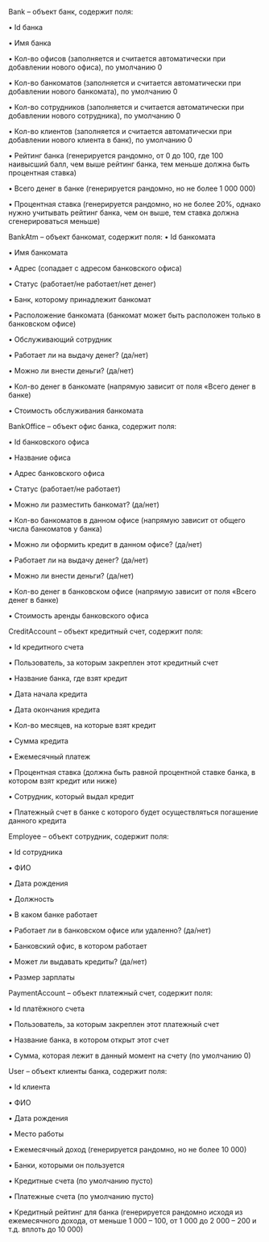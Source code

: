 Bank – объект банк, содержит поля:

• Id банка

• Имя банка

• Кол-во офисов (заполняется и считается автоматически при добавлении 
нового офиса), по умолчанию 0

• Кол-во банкоматов (заполняется и считается автоматически при 
добавлении нового банкомата), по умолчанию 0

• Кол-во сотрудников (заполняется и считается автоматически при 
добавлении нового сотрудника), по умолчанию 0

• Кол-во клиентов (заполняется и считается автоматически при добавлении 
нового клиента в банк), по умолчанию 0

• Рейтинг банка (генерируется рандомно, от 0 до 100, где 100 наивысший 
балл, чем выше рейтинг банка, тем меньше должна быть процентная ставка)

• Всего денег в банке (генерируется рандомно, но не более 1 000 000)

• Процентная ставка (генерируется рандомно, но не более 20%, однако 
нужно учитывать рейтинг банка, чем он выше, тем ставка должна 
сгенерироваться меньше)


BankAtm – объект банкомат, содержит поля:
• Id банкомата

• Имя банкомата

• Адрес (сопадает с адресом банковского офиса)

• Статус (работает/не работает/нет денег)

• Банк, которому принадлежит банкомат

• Расположение банкомата (банкомат может быть расположен только в 
банковском офисе)

• Обслуживающий сотрудник

• Работает ли на выдачу денег? (да/нет)

• Можно ли внести деньги? (да/нет)

• Кол-во денег в банкомате (напрямую зависит от поля «Всего денег в банке)

• Стоимость обслуживания банкомата


BankOffice – объект офис банка, содержит поля:

• Id банковского офиса

• Название офиса

• Адрес банковского офиса

• Статус (работает/не работает)

• Можно ли разместить банкомат? (да/нет)

• Кол-во банкоматов в данном офисе (напрямую зависит от общего числа 
банкоматов у банка)

• Можно ли оформить кредит в данном офисе? (да/нет)

• Работает ли на выдачу денег? (да/нет)

• Можно ли внести деньги? (да/нет)

• Кол-во денег в банковском офисе (напрямую зависит от поля «Всего денег 
в банке)

• Стоимость аренды банковского офиса


CreditAccount – объект кредитный счет, содержит поля:

• Id кредитного счета

• Пользователь, за которым закреплен этот кредитный счет

• Название банка, где взят кредит

• Дата начала кредита

• Дата окончания кредита

• Кол-во месяцев, на которые взят кредит

• Сумма кредита

• Ежемесячный платеж

• Процентная ставка (должна быть равной процентной ставке банка, в 
котором взят кредит или ниже)

• Сотрудник, который выдал кредит

• Платежный счет в банке с которого будет осуществляться погашение 
данного кредита


Employee – объект сотрудник, содержит поля:

• Id сотрудника

• ФИО

• Дата рождения

• Должность

• В каком банке работает

• Работает ли в банковском офисе или удаленно? (да/нет)

• Банковский офис, в котором работает

• Может ли выдавать кредиты? (да/нет)

• Размер зарплаты


PaymentAccount – объект платежный счет, содержит поля:

• Id платёжного счета

• Пользователь, за которым закреплен этот платежный счет

• Название банка, в котором открыт этот счет

• Сумма, которая лежит в данный момент на счету (по умолчанию 0)


User – объект клиенты банка, содержит поля:

• Id клиента

• ФИО

• Дата рождения

• Место работы

• Ежемесячный доход (генерируется рандомно, но не более 10 000)

• Банки, которыми он пользуется

• Кредитные счета (по умолчанию пусто)

• Платежные счета (по умолчанию пусто)

• Кредитный рейтинг для банка (генерируется рандомно исходя из 
ежемесячного дохода, от меньше 1 000 – 100, от 1 000 до 2 000 – 200 и т.д. 
вплоть до 10 000)
